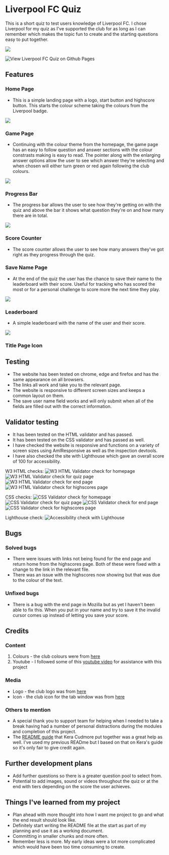 # Liverpool FC Quiz
This is a short quiz to test users knowledge of Liverpool FC. I chose Liverpool for my quiz as I've supported the club for as long as I can remember which makes the topic fun to create and the starting questions easy to put together.

![](documentation/responsive.jpg)  

![View Liverpool FC Quiz on Github Pages](https://github.com/harry-c26/lfc-quiz)

##  Features

### Home Page

*  This is a simple landing page with a logo, start button and highscore button. This starts the colour scheme taking the colours from the Liverpool badge.  

![](documentation/homepage.jpg)

### Game Page

* Continuing with the colour theme from the homepage, the game page has an easy to follow question and answer sections with the colour constrasts making is easy to read. The pointer along with the enlarging answer options allow the user to see which answer they're selecting and when chosen will either turn green or red again following the club colours. 

![](documentation/game-page.jpg)

### Progress Bar

* The progress bar allows the user to see how they're getting on with the quiz and above the bar it shows what question they're on and how many there are in total. 

![](documentation/progress-bar.jpg)

### Score Counter

* The score counter allows the user to see how many answers they've got right as they progress through the quiz. 

### Save Name Page

* At the end of the quiz the user has the chance to save their name to the leaderboard with their score. Useful for tracking who has scored the most or for a personal challenge to score more the next time they play. 

![](documentation/end-page.jpg)

### Leaderboard

*  A simple leaderboard with the name of the user and their score. 

![](documentation/highscores.jpg)

### Title Page Icon

## Testing

*  The website has been tested on chrome, edge and firefox and has the same appearance on all browsers.
*  The links all work and take you to the relevant page.
*  The website is responsive to different screen sizes and keeps a common layout on them.
*  The save user name field works and will only submit when all of the fields are filled out with the correct information. 

## Validator testing

*  It has been tested on the HTML validator and has passed.
*  It has been tested on the CSS validator and has passed as well.
*  I have checked the website is responsive and functions on a variety of screen sizes using AmIResponsive as well as the inspection devtools.
*  I have also checked the site with Lighthouse which gave an overall score of 100 for accessibility. 

W3 HTML checks:
![W3 HTML Validator check for homepage](documentation/w3-validator-homepage.jpg)
![W3 HTML Validator check for quiz page](documentation/w3-validator-quiz-page.jpg)
![W3 HTML Validator check for end page](documentation/w3-validator-end-page.jpg)
![W3 HTML Validator check for highscores page](documentation/w3-validator-highscores-page.jpg)

CSS checks:
![CSS Validator check for homepage](documentation/css-validator-homepage.jpg)
![CSS Validator check for quiz page](documentation/css-validator-menu.jpg)
![CSS Validator check for end page](documentation/css-validator-book.jpg)
![CSS Validator check for highscores page](documentation/css-validator-book.jpg)

Lighthouse check:
![Accessibility check with Lighthouse](documentation/lighthouse.jpg)

## Bugs

### Solved bugs

* There were issues with links not being found for the end page and return home from the highscores page. Both of these were fixed with a change to the link in the relevant file. 
* There was an issue with the highscores now showing but that was due to the colour of the text. 

### Unfixed bugs

* There is a bug with the end page in Mozilla but as yet I haven't been able to fix this. When you put in your name and try to save it the invalid cursor comes up instead of letting you save your score. 

## Credits

### Content

1. Colours - the club colours were from [here](https://teamcolorcodes.com/liverpool-fc-colors/)
2. Youtube - I followed some of this [youtube video](<https://www.youtube.com/watch?v=f4fB9Xg2JEY>) for assistance with this project

### Media

* Logo - the club logo was from [here](<https://logowik.com/liverpool-fc-vector-logo-3183.html>)
* Icon - the club icon for the tab window was from [here](<https://www.iconarchive.com/show/english-football-club-icons-by-giannis-zographos/Liverpool-FC-icon.html>)

### Others to mention

* A special thank you to support team for helping when I needed to take a break having had a number of personal distractions during the modules and completion of this project. 
* The [README guide](https://github.com/kera-cudmore/readme-examples#credits) that Kera Cudmore put together was a great help as well. I've used my previous READme but I based on that on Kera's guide so it's only fair to give credit again.

## Further development plans

* Add further questions so there is a greater question pool to select from.
* Potential to add images, sound or videos throughout the quiz or at the end with tiers depending on the score the user achieves. 

## Things I've learned from my project

* Plan ahead with more thought into how I want me project to go and what the end result should look like. 
* Definitely start writing the README file at the start as part of my planning and use it as a working document. 
* Committing in smaller chunks and more often. 
* Remember less is more. My early ideas were a lot more complicated which would have been too time consuming to create. 
